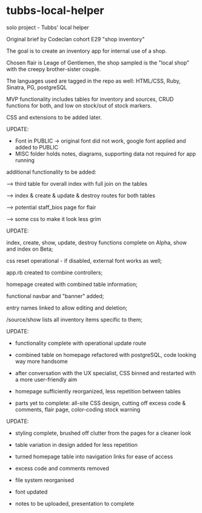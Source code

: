 # tubbs-local-helper
solo project - Tubbs' local helper


Original brief by Codeclan cohort E29 "shop inventory"

The goal is to create an inventory app for internal use of a shop. 

Chosen flair is Leage of Gentlemen, the shop sampled is the "local shop" with the creepy brother-sister couple.

The languages used are tagged in the repo as well: HTML/CSS, Ruby, Sinatra, PG, postgreSQL

MVP functionality includes tables for inventory and sources, CRUD functions for both, and low on stock/out of stock
markers.

CSS and extensions to be added later.

UPDATE:

- Font in PUBLIC -> original font did not work, google font applied and added to PUBLIC
- MISC folder holds notes, diagrams, supporting data not required for app running

additional functionality to be added: 

--> third table for overall index with full join on the tables

--> index & create & update & destroy routes for both tables

--> potential staff_bios page for flair

--> some css to make it look less grim



UPDATE: 

  index, create, show, update, destroy functions complete on Alpha, show and index on Beta; 

  css reset operational - if disabled, external font works as well;
  
  app.rb created to combine controllers;
  
  homepage created with combined table information;
  
  functional navbar and "banner" added;
  
  entry names linked to allow editing and deletion;
  
  /source/show lists all inventory items specific to them;
  
  
  UPDATE: 
  
  - functionality complete with operational update route
  
  - combined table on homepage refactored with postgreSQL, code looking way more handsome
  
  - after conversation with the UX specialist, CSS binned and restarted with a more user-friendly aim
  
  - homepage sufficiently reorganized, less repetition between tables
  
  - parts yet to complete: all-site CSS design, cutting off excess code & comments, flair page, color-coding stock warning
  
  
  UPDATE:
  
  + styling complete, brushed off clutter from the pages for a cleaner look
  
  + table variation in design added for less repetition
  
  + turned homepage table into navigation links for ease of access
  
  + excess code and comments removed
  
  + file system reorganised 
  
  + font updated
  
  + notes to be uploaded, presentation to complete
  
  
  
